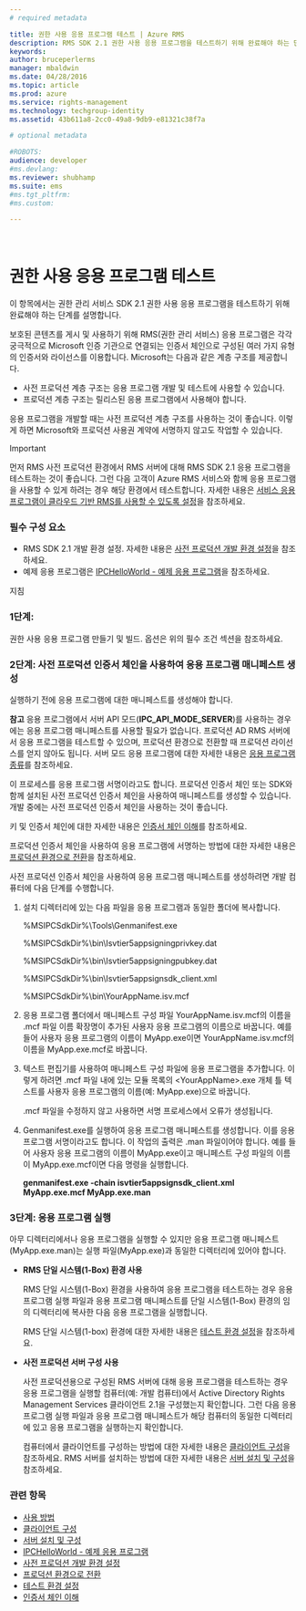 ```yaml
---
# required metadata

title: 권한 사용 응용 프로그램 테스트 | Azure RMS
description: RMS SDK 2.1 권한 사용 응용 프로그램을 테스트하기 위해 완료해야 하는 단계를 설명합니다.
keywords:
author: bruceperlerms
manager: mbaldwin
ms.date: 04/28/2016
ms.topic: article
ms.prod: azure
ms.service: rights-management
ms.technology: techgroup-identity
ms.assetid: 43b611a8-2cc0-49a8-9db9-e81321c38f7a

# optional metadata

#ROBOTS:
audience: developer
#ms.devlang:
ms.reviewer: shubhamp
ms.suite: ems
#ms.tgt_pltfrm:
#ms.custom:

---
```


﻿
# 권한 사용 응용 프로그램 테스트

이 항목에서는 권한 관리 서비스 SDK 2.1 권한 사용 응용 프로그램을 테스트하기 위해 완료해야 하는 단계를 설명합니다.

보호된 콘텐츠를 게시 및 사용하기 위해 RMS(권한 관리 서비스) 응용 프로그램은 각각 궁극적으로 Microsoft 인증 기관으로 연결되는 인증서 체인으로 구성된 여러 가지 유형의 인증서와 라이선스를 이용합니다. Microsoft는 다음과 같은 계층 구조를 제공합니다.

-   사전 프로덕션 계층 구조는 응용 프로그램 개발 및 테스트에 사용할 수 있습니다.
-   프로덕션 계층 구조는 릴리스된 응용 프로그램에서 사용해야 합니다.

응용 프로그램을 개발할 때는 사전 프로덕션 계층 구조를 사용하는 것이 좋습니다. 이렇게 하면 Microsoft와 프로덕션 사용권 계약에 서명하지 않고도 작업할 수 있습니다.

> [!IMPORTANT]
> 먼저 RMS 사전 프로덕션 환경에서 RMS 서버에 대해 RMS SDK 2.1 응용 프로그램을 테스트하는 것이 좋습니다. 그런 다음 고객이 Azure RMS 서비스와 함께 응용 프로그램을 사용할 수 있게 하려는 경우 해당 환경에서 테스트합니다. 자세한 내용은 [서비스 응용 프로그램이 클라우드 기반 RMS를 사용할 수 있도록 설정](how-to-use-file-api-with-aadrm-cloud.md)을 참조하세요.

 

### 필수 구성 요소

-   RMS SDK 2.1 개발 환경 설정. 자세한 내용은 [사전 프로덕션 개발 환경 설정](how-to-set-up-the-pre-production-development-environment.md)을 참조하세요.
-   예제 응용 프로그램은 [IPCHelloWorld - 예제 응용 프로그램](how-to-build-your-first-application.md)을 참조하세요.

지침

### 1단계:

권한 사용 응용 프로그램 만들기 및 빌드. 옵션은 위의 필수 조건 섹션을 참조하세요.

### 2단계: 사전 프로덕션 인증서 체인을 사용하여 응용 프로그램 매니페스트 생성

실행하기 전에 응용 프로그램에 대한 매니페스트를 생성해야 합니다.

**참고** 응용 프로그램에서 서버 API 모드(**IPC\_API\_MODE\_SERVER**)를 사용하는 경우에는 응용 프로그램 매니페스트를 사용할 필요가 없습니다. 프로덕션 AD RMS 서버에서 응용 프로그램을 테스트할 수 있으며, 프로덕션 환경으로 전환할 때 프로덕션 라이선스를 얻지 않아도 됩니다. 서버 모드 응용 프로그램에 대한 자세한 내용은 [응용 프로그램 종류](application-types.md)를 참조하세요.

 

이 프로세스를 응용 프로그램 서명이라고도 합니다. 프로덕션 인증서 체인 또는 SDK와 함께 설치된 사전 프로덕션 인증서 체인을 사용하여 매니페스트를 생성할 수 있습니다. 개발 중에는 사전 프로덕션 인증서 체인을 사용하는 것이 좋습니다.

키 및 인증서 체인에 대한 자세한 내용은 [인증서 체인 이해](understanding-certificate-chains.md)를 참조하세요.

프로덕션 인증서 체인을 사용하여 응용 프로그램에 서명하는 방법에 대한 자세한 내용은 [프로덕션 환경으로 전환](switching-to-the-production-environment.md)을 참조하세요.

사전 프로덕션 인증서 체인을 사용하여 응용 프로그램 매니페스트를 생성하려면 개발 컴퓨터에 다음 단계를 수행합니다.

1.  설치 디렉터리에 있는 다음 파일을 응용 프로그램과 동일한 폴더에 복사합니다.

    %MSIPCSdkDir%\\Tools\\Genmanifest.exe

    %MSIPCSdkDir%\\bin\\Isvtier5appsigningprivkey.dat

    %MSIPCSdkDir%\\bin\\Isvtier5appsigningpubkey.dat

    %MSIPCSdkDir%\\bin\\Isvtier5appsignsdk\_client.xml

    %MSIPCSdkDir%\\bin\\YourAppName.isv.mcf

2.  응용 프로그램 폴더에서 매니페스트 구성 파일 YourAppName.isv.mcf의 이름을 .mcf 파일 이름 확장명이 추가된 사용자 응용 프로그램의 이름으로 바꿉니다. 예를 들어 사용자 응용 프로그램의 이름이 MyApp.exe이면 YourAppName.isv.mcf의 이름을 MyApp.exe.mcf로 바꿉니다.

3.  텍스트 편집기를 사용하여 매니페스트 구성 파일에 응용 프로그램을 추가합니다. 이렇게 하려면 .mcf 파일 내에 있는 모듈 목록의 &lt;YourAppName&gt;.exe 개체 틀 텍스트를 사용자 응용 프로그램의 이름(예: MyApp.exe)으로 바꿉니다.

    .mcf 파일을 수정하지 않고 사용하면 서명 프로세스에서 오류가 생성됩니다.

4.  Genmanifest.exe를 실행하여 응용 프로그램 매니페스트를 생성합니다. 이를 응용 프로그램 서명이라고도 합니다. 이 작업의 출력은 .man 파일이어야 합니다. 예를 들어 사용자 응용 프로그램의 이름이 MyApp.exe이고 매니페스트 구성 파일의 이름이 MyApp.exe.mcf이면 다음 명령을 실행합니다.

    **genmanifest.exe -chain isvtier5appsignsdk\_client.xml MyApp.exe.mcf MyApp.exe.man**

### 3단계: 응용 프로그램 실행

아무 디렉터리에서나 응용 프로그램을 실행할 수 있지만 응용 프로그램 매니페스트(MyApp.exe.man)는 실행 파일(MyApp.exe)과 동일한 디렉터리에 있어야 합니다.

-   **RMS 단일 시스템(1-Box) 환경 사용**

    RMS 단일 시스템(1-Box) 환경을 사용하여 응용 프로그램을 테스트하는 경우 응용 프로그램 실행 파일과 응용 프로그램 매니페스트를 단일 시스템(1-Box) 환경의 임의 디렉터리에 복사한 다음 응용 프로그램을 실행합니다.

    RMS 단일 시스템(1-box) 환경에 대한 자세한 내용은 [테스트 환경 설정](how-to-set-up-your-test-environment.md)을 참조하세요.

-   **사전 프로덕션 서버 구성 사용**

    사전 프로덕션용으로 구성된 RMS 서버에 대해 응용 프로그램을 테스트하는 경우 응용 프로그램을 실행할 컴퓨터(예: 개발 컴퓨터)에서 Active Directory Rights Management Services 클라이언트 2.1을 구성했는지 확인합니다. 그런 다음 응용 프로그램 실행 파일과 응용 프로그램 매니페스트가 해당 컴퓨터의 동일한 디렉터리에 있고 응용 프로그램을 실행하는지 확인합니다.

    컴퓨터에서 클라이언트를 구성하는 방법에 대한 자세한 내용은 [클라이언트 구성](how-to-configure-the-ad-rms-client-2-0.md)을 참조하세요. RMS 서버를 설치하는 방법에 대한 자세한 내용은 [서버 설치 및 구성](how-to-install-and-configure-an-rms-server.md)을 참조하세요.

### 관련 항목

* [사용 방법](how-to-use-msipc.md)
* [클라이언트 구성](how-to-configure-the-ad-rms-client-2-0.md)
* [서버 설치 및 구성](how-to-install-and-configure-an-rms-server.md)
* [IPCHelloWorld - 예제 응용 프로그램](how-to-build-your-first-application.md)
* [사전 프로덕션 개발 환경 설정](how-to-set-up-the-pre-production-development-environment.md)
* [프로덕션 환경으로 전환](switching-to-the-production-environment.md)
* [테스트 환경 설정](how-to-set-up-your-test-environment.md)
* [인증서 체인 이해](understanding-certificate-chains.md)
 

 





<!--HONumber=Apr16_HO3-->


